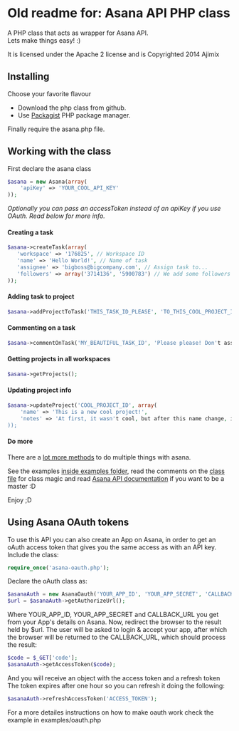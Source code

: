 # Old readme for: Asana API PHP class

A PHP class that acts as wrapper for Asana API.  
Lets make things easy! :)

It is licensed under the Apache 2 license and is Copyrighted 2014 Ajimix

## Installing

Choose your favorite flavour

- Download the php class from github.
- Use [Packagist](https://packagist.org/packages/ajimix/asana-api-php-class) PHP package manager.

Finally require the asana.php file.

## Working with the class

First declare the asana class

```php
$asana = new Asana(array(
    'apiKey' => 'YOUR_COOL_API_KEY'
));
```

*Optionally you can pass an accessToken instead of an apiKey if you use OAuth. Read below for more info.*

#### Creating a task

```php
$asana->createTask(array(
   'workspace' => '176825', // Workspace ID
   'name' => 'Hello World!', // Name of task
   'assignee' => 'bigboss@bigcompany.com', // Assign task to...
   'followers' => array('3714136', '5900783') // We add some followers to the task... (this time by ID)
));
```

#### Adding task to project

```php
$asana->addProjectToTask('THIS_TASK_ID_PLEASE', 'TO_THIS_COOL_PROJECT_ID');
```

#### Commenting on a task

```php
$asana->commentOnTask('MY_BEAUTIFUL_TASK_ID', 'Please please! Don't assign me this task!');
```

#### Getting projects in all workspaces

```php
$asana->getProjects();
```

#### Updating project info

```php
$asana->updateProject('COOL_PROJECT_ID', array(
    'name' => 'This is a new cool project!',
    'notes' => 'At first, it wasn't cool, but after this name change, it is!'
));
```

#### Do more

There are a [lot more methods](https://github.com/ajimix/asana-api-php-class/blob/master/asana.php) to do multiple things with asana.

See the examples [inside examples folder](https://github.com/ajimix/asana-api-php-class/tree/master/examples), read the comments on the [class file]((https://github.com/ajimix/asana-api-php-class/blob/master/asana.php)) for class magic and read [Asana API documentation](http://developer.asana.com/documentation/) if you want to be a master :D

Enjoy ;D

## Using Asana OAuth tokens

To use this API you can also create an App on Asana, in order to get an oAuth access token that gives you the same access as with an API key. Include the class:

```php
require_once('asana-oauth.php');
```

Declare the oAuth class as:

```php
$asanaAuth = new AsanaOauth('YOUR_APP_ID', 'YOUR_APP_SECRET', 'CALLBACK_URL');
$url = $asanaAuth->getAuthorizeUrl();
```

Where YOUR_APP_ID, YOUR_APP_SECRET and CALLBACK_URL you get from your App's details on Asana. Now, redirect the browser to the result held by $url. The user will be asked to login & accept your app, after which the browser will be returned to the CALLBACK_URL, which should process the result:

```php
$code = $_GET['code'];
$asanaAuth->getAccessToken($code);
```

And you will receive an object with the access token and a refresh token
The token expires after one hour so you can refresh it doing the following:

```php
$asanaAuth->refreshAccessToken('ACCESS_TOKEN');
```

For a more detailes instructions on how to make oauth work check the example in examples/oauth.php